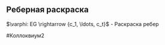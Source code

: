 ## Реберная раскраска
$\varphi: EG \rightarrow \{c_1, \ldots, c_t}$ - Раскраска ребер


#Коллоквиум2 